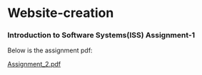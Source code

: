 # Website-creation
### Introduction to Software Systems(ISS) Assignment-1

Below is the assignment pdf:

[Assignment_2.pdf](https://github.com/Bhargavi-hash/Website-creation/files/7207720/Assignment_2.pdf)


